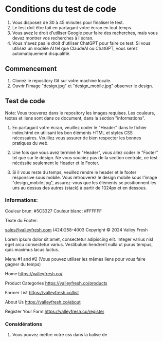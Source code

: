 # Conditions du test de code

1. Vous disposez de 30 à 45 minutes pour finaliser le test.
2. Le test doit être fait en partagant votre écran en tout temps.
3. Vous avez le droit d'utiliser Google pour faire des recherches, mais vous devez montrer vos recherches à l'écran.
4. Vous n'avez pas le droit d'utiliser ChatGPT pour faire ce test. Si vous utilisez un modèle AI tel que ClaudeAI ou ChatGPT, vous serez automatiquement disqualifié.

## Commencement

1. Clonez le repository Git sur votre machine locale.
2. Ouvrir l'image "design.jpg" et "design_mobile.jpg" observer le design.

## Test de code

Note: Vous trouverez dans le repository les images requises. Les couleurs, textes et liens sont dans ce document, dans la section "informations".

1. En partagant votre écran, veuillez coder le "Header" dans le fichier index.html en utilisant les bon éléments HTML et styles CSS nécessaires. Veuillez vous assurer de bien respecter les bonnes pratiques du web.

2. Une fois que vous avez terminé le "Header", vous allez coder le "Footer" tel que sur le design. Ne vous souciez pas de la section centrale, ce test nécéssite seulement le Header et le Footer.

3. Si il vous reste du temps, veuillez rendre le header et le footer responsive sous mobile. Vous retrouverez le design mobile sous l'image "design_mobile.jpg", assurez-vous que les éléments se positionnent les uns au dessus des autres (stack) à partir de 1024px et en dessous.

### Informations:

Couleur brun: #5C3327
Couleur blanc: #FFFFFF

Texte du Footer:

sales@valleyfresh.com
(424)258-4003
Copyright © 2024 Valley Fresh

Lorem ipsum dolor sit amet, consectetur adipiscing elit. Integer varius nisl eget arcu consectetur varius. Vestibulum hendrerit nulla ut purus tempus, quis maximus lacus luctus.


Menu #1 and #2 (Vous pouvez utiliser les mêmes liens pour vous faire gagner du temps)

Home
https://valleyfresh.co/

Product Categories
https://valleyfresh.co/products

Farmer List
https://valleyfresh.co/list

About Us
https://valleyfresh.co/about

Register Your Farm
https://valleyfresh.co/register


### Considérations

1. Vous pouvez mettre votre css dans la balise de <style> mais une feuille externe vous donnerais des points supplémentaires.
2. Assurez-vous d'utiliser le bon éléments HTML aux bons endroits.
3. Un code sématique n'est pas exigé, mais vous donnerais des points supplémentaires.

